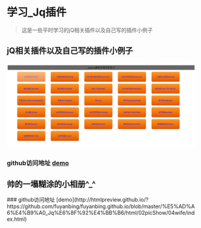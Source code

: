 # 学习_Jq插件

>这是一些平时学习的jQ相关插件以及自己写的插件小例子

<h2>jQ相关插件以及自己写的插件小例子</h2>
<img src="https://github.com/fuyanbing/fuyanbing.github.io/blob/master/%E5%AD%A6%E4%B9%A0_Jq%E6%8F%92%E4%BB%B6/01.png" >

### github访问地址 [demo](http://htmlpreview.github.io/?https://github.com/fuyanbing/fuyanbing.github.io/blob/master/%E5%AD%A6%E4%B9%A0_Jq%E6%8F%92%E4%BB%B6/index.html)


<h2>帅的一塌糊涂的小相册^_^</h2>
### github访问地址 [demo](http://htmlpreview.github.io/?https://github.com/fuyanbing/fuyanbing.github.io/blob/master/%E5%AD%A6%E4%B9%A0_Jq%E6%8F%92%E4%BB%B6/html/02picShow/04wife/index.html)